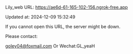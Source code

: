 Lily_web URL: https://ae6d-61-165-102-156.ngrok-free.app

Updated at: 2024-12-09 15:32:49

If you cannot open this URL, the server might be down.

Please contact: 

goley04@foxmail.com Or Wechat:GL_yeaH